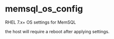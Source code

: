 # memsql_os_config
RHEL 7.x+ OS settings for MemSQL

the host will require a reboot after applying settings.
